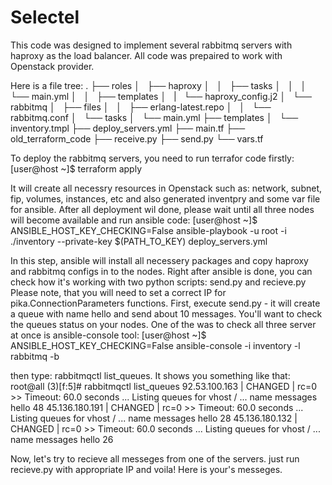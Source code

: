 # Selectel
This code was designed to implement several rabbitmq servers with haproxy as the load balancer. 
All code was prepaired to work with Openstack provider.

Here is a file tree:
.
├── roles
│   ├── haproxy
│   │   ├── tasks
│   │   │   └── main.yml
│   │   ├── templates
│   |   └── haproxy_config.j2
│   └── rabbitmq
│       ├── files
│       │   ├── erlang-latest.repo
│       │   └── rabbitmq.conf
│       └── tasks
│           └── main.yml
├── templates
│   └── inventory.tmpl
├── deploy_servers.yml
├── main.tf
├── old_terraform_code
├── receive.py
├── send.py
└── vars.tf

To deploy the rabbitmq servers, you need to run terrafor code firstly:
[user@host ~]$ terraform apply

It will create all necessry resources in Openstack such as: network, subnet, fip, volumes, instances, etc and also generated inventpry and some var file for ansible.
After all deployment wil done, please wait until all three nodes will become available and run ansible code:
[user@host ~]$ ANSIBLE_HOST_KEY_CHECKING=False ansible-playbook -u root -i ./inventory --private-key $(PATH_TO_KEY) deploy_servers.yml

In this step, ansible will install all necessery packages and copy haproxy and rabbitmq configs in to the nodes. 
Right after ansible is done, you can check how it's working with two python scripts: send.py and recieve.py
Please note, that you will need to set a correct IP for pika.ConnectionParameters functions.
First, execute send.py - it will create a queue with name hello and send about 10 messages. You'll want to check the queues status on your nodes. One of the was to check all three server at once is ansible-console tool:
[user@host ~]$ ANSIBLE_HOST_KEY_CHECKING=False ansible-console -i inventory -l rabbitmq -b

then type: rabbitmqctl list_queues. It shows you something like that:
root@all (3)[f:5]# rabbitmqctl list_queues
92.53.100.163 | CHANGED | rc=0 >>
Timeout: 60.0 seconds ...
Listing queues for vhost / ...
name	messages
hello	48
45.136.180.191 | CHANGED | rc=0 >>
Timeout: 60.0 seconds ...
Listing queues for vhost / ...
name	messages
hello	28
45.136.180.132 | CHANGED | rc=0 >>
Timeout: 60.0 seconds ...
Listing queues for vhost / ...
name	messages
hello	26

Now, let's try to recieve all messeges from one of the servers. just run recieve.py with appropriate IP and voila! Here is your's messeges. 
